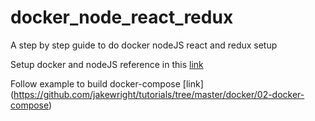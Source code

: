 # docker_node_react_redux
A step by step guide to do docker nodeJS react and redux setup

Setup docker and nodeJS reference in this [link](http://www.penta-code.com/using-docker-to-deploy-apache-nginx-wordpress-and-nodejs-containers-with-digital-ocean/)

Follow example to build docker-compose [link] (https://github.com/jakewright/tutorials/tree/master/docker/02-docker-compose)
